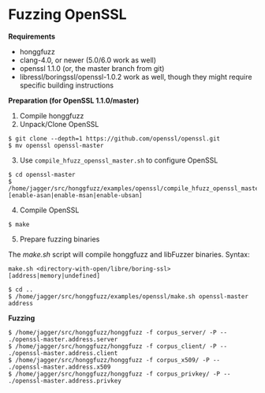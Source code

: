 # Fuzzing OpenSSL #

**Requirements**

  * honggfuzz
  * clang-4.0, or newer (5.0/6.0 work as well)
  * openssl 1.1.0 (or, the master branch from git)
  * libressl/boringssl/openssl-1.0.2 work as well, though they might require specific building instructions

**Preparation (for OpenSSL 1.1.0/master)**

1. Compile honggfuzz
2. Unpack/Clone OpenSSL

```shell
$ git clone --depth=1 https://github.com/openssl/openssl.git
$ mv openssl openssl-master
```

3. Use ```compile_hfuzz_openssl_master.sh``` to configure OpenSSL

```shell
$ cd openssl-master
$ /home/jagger/src/honggfuzz/examples/openssl/compile_hfuzz_openssl_master.sh [enable-asan|enable-msan|enable-ubsan]
```

4. Compile OpenSSL

```shell
$ make
```

5. Prepare fuzzing binaries

The _make.sh_ script will compile honggfuzz and libFuzzer binaries. Syntax:

```shell
make.sh <directory-with-open/libre/boring-ssl> [address|memory|undefined]
```

```shell
$ cd ..
$ /home/jagger/src/honggfuzz/examples/openssl/make.sh openssl-master address
```

**Fuzzing**

```shell
$ /home/jagger/src/honggfuzz/honggfuzz -f corpus_server/ -P -- ./openssl-master.address.server
$ /home/jagger/src/honggfuzz/honggfuzz -f corpus_client/ -P -- ./openssl-master.address.client
$ /home/jagger/src/honggfuzz/honggfuzz -f corpus_x509/ -P -- ./openssl-master.address.x509
$ /home/jagger/src/honggfuzz/honggfuzz -f corpus_privkey/ -P -- ./openssl-master.address.privkey
```

